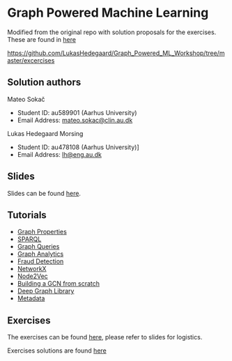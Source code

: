 # Graph Powered Machine Learning

Modified from the original repo with solution proposals for the exercises. These are found in [here](https://github.com/LukasHedegaard/Graph_Powered_ML_Workshop/tree/master/excercises)

https://github.com/LukasHedegaard/Graph_Powered_ML_Workshop/tree/master/excercises

## Solution authors

Mateo Sokač
- Student ID: au589901 (Aarhus University)
- Email Address: mateo.sokac@clin.au.dk

Lukas Hedegaard Morsing
- Student ID: au478108 (Aarhus University)]
- Email Address: lh@eng.au.dk
 
## Slides 
Slides can be  found [here](https://docs.google.com/presentation/d/1O8MopCYL7tr4cavs23mbuf4TW2C1Cy8XW9E96Qs9PzA).

## Tutorials

* [Graph Properties](https://colab.research.google.com/github/joerg84/Graph_Powered_ML_Workshop/blob/master/Graph_properties.ipynb)
* [SPARQL](https://colab.research.google.com/github/joerg84/Graph_Powered_ML_Workshop/blob/master/Sparql.ipynb)
* [Graph Queries](https://colab.research.google.com/github/joerg84/Graph_Powered_ML_Workshop/blob/master/Graphs_Queries.ipynb)
* [Graph Analytics]( https://colab.research.google.com/github/joerg84/Graph_Powered_ML_Workshop/blob/master/Graph_Analytics.ipynb)
* [Fraud Detection]( https://colab.research.google.com/github/joerg84/Graph_Powered_ML_Workshop/blob/master/Fraud_Detection.ipynb)
* [NetworkX](https://colab.research.google.com/github/joerg84/Graph_Powered_ML_Workshop/blob/master/NetworkX.ipynb)
* [Node2Vec](https://colab.research.google.com/github/joerg84/Graph_Powered_ML_Workshop/blob/master/Node2Vec.ipynb)
* [Building a GCN from scratch](https://colab.research.google.com/github/joerg84/Graph_Powered_ML_Workshop/blob/master/Basic_GCN.ipynb)
* [Deep Graph Library](https://colab.research.google.com/github/joerg84/Graph_Powered_ML_Workshop/blob/master/DGL.ipynb)
* [Metadata](https://colab.research.google.com/github/joerg84/Graph_Powered_ML_Workshop/blob/master/Metadata.ipynb)

## Exercises
The exercises can be found [here](https://github.com/joerg84/Graph_Powered_ML_Workshop/tree/master/excercises), please refer to slides for logistics.

Exercises solutions are found [here](https://github.com/LukasHedegaard/Graph_Powered_ML_Workshop/tree/master/excercises)


